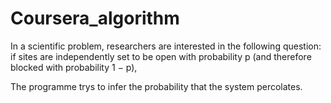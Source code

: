 # Coursera_algorithm

In a scientific problem, 
researchers are interested in the following question: 
if sites are independently set to be open with probability p (and therefore blocked with probability 1 − p), 


The programme trys to infer the probability that the system percolates.


